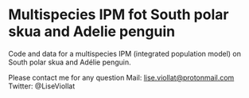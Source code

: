 # Multispecies IPM fot South polar skua and Adelie penguin
Code and data for a multispecies IPM (integrated population model) on South polar skua and Adélie penguin. 

Please contact me for any question
Mail: lise.viollat@protonmail.com
Twitter: @LiseViollat
